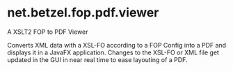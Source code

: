 # net.betzel.fop.pdf.viewer
A XSLT2 FOP to PDF Viewer

Converts XML data with a XSL-FO according to a FOP Config into a PDF and displays it in a JavaFX application.
Changes to the XSL-FO or XML file get updated in the GUI in near real time to ease layouting of a PDF.
